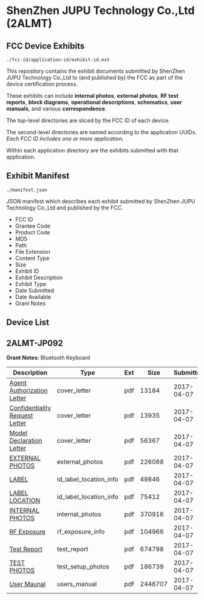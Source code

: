 # ShenZhen JUPU Technology Co.,Ltd (2ALMT)
## FCC Device Exhibits

```
./fcc-id/application-id/exhibit-id.ext
```

This repository contains the exhibit documents submitted by ShenZhen JUPU Technology Co.,Ltd to (and published by) the FCC as part of the device certification process.

These exhibits can include **internal photos**, **external photos**, **RF test reports**, **block diagrams**, **operational descriptions**, **schematics**, **user manuals**, and various **correspondence**.

The top-level directories are sliced by the FCC ID of each device.

The second-level directories are named according to the application UUIDs. *Each FCC ID includes one or more application.*

Within each application directory are the exhibits submitted with that application. 

## Exhibit Manifest

```
./manifest.json
```

JSON manifest which describes each exhibit submitted by ShenZhen JUPU Technology Co.,Ltd and published by the FCC.

- FCC ID
- Grantee Code
- Product Code
- MD5
- Path
- File Extension
- Content Type
- Size
- Exhibit ID
- Exhibit Description
- Exhibit Type
- Date Submitted
- Date Available
- Grant Notes

## Device List
## 2ALMT-JP092
**Grant Notes:** Bluetooth Keyboard

| Description | Type | Ext | Size | Submitted | Available |
| ----------- | ---- | --- | ---- | --------- | --------- |
| [Agent Authorization Letter](2ALMT-JP092/c8f8ab2c8b2e13f73126c061224680ee/3348517.pdf) | cover_letter | pdf | 13184 | 2017-04-07 | 2017-04-07 |
| [Confidentiality Request Letter](2ALMT-JP092/c8f8ab2c8b2e13f73126c061224680ee/3348524.pdf) | cover_letter | pdf | 13935 | 2017-04-07 | 2017-04-07 |
| [Model Declaration Letter](2ALMT-JP092/c8f8ab2c8b2e13f73126c061224680ee/3348525.pdf) | cover_letter | pdf | 56367 | 2017-04-07 | 2017-04-07 |
| [EXTERNAL PHOTOS](2ALMT-JP092/c8f8ab2c8b2e13f73126c061224680ee/3348519.pdf) | external_photos | pdf | 226088 | 2017-04-07 | 2017-04-07 |
| [LABEL](2ALMT-JP092/c8f8ab2c8b2e13f73126c061224680ee/3348520.pdf) | id_label_location_info | pdf | 49846 | 2017-04-07 | 2017-04-07 |
| [LABEL LOCATION](2ALMT-JP092/c8f8ab2c8b2e13f73126c061224680ee/3348522.pdf) | id_label_location_info | pdf | 75412 | 2017-04-07 | 2017-04-07 |
| [INTERNAL PHOTOS](2ALMT-JP092/c8f8ab2c8b2e13f73126c061224680ee/3348523.pdf) | internal_photos | pdf | 370916 | 2017-04-07 | 2017-04-07 |
| [RF Exposure](2ALMT-JP092/c8f8ab2c8b2e13f73126c061224680ee/3348527.pdf) | rf_exposure_info | pdf | 104966 | 2017-04-07 | 2017-04-07 |
| [Test Report](2ALMT-JP092/c8f8ab2c8b2e13f73126c061224680ee/3348521.pdf) | test_report | pdf | 674798 | 2017-04-07 | 2017-04-07 |
| [TEST PHOTOS](2ALMT-JP092/c8f8ab2c8b2e13f73126c061224680ee/3348529.pdf) | test_setup_photos | pdf | 186739 | 2017-04-07 | 2017-04-07 |
| [User Maunal](2ALMT-JP092/c8f8ab2c8b2e13f73126c061224680ee/3348530.pdf) | users_manual | pdf | 2446707 | 2017-04-07 | 2017-04-07 |
